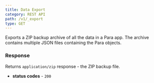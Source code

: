 ```yaml
---
title: Data Export
category: REST API
path: /v1/_export
type: GET
---
```


Exports a ZIP backup archive of all the data in a Para app. The archive contains multiple JSON files
containing the Para objects.

### Response

Returns `application/zip` response - the ZIP backup file.

- **status codes** - `200`

